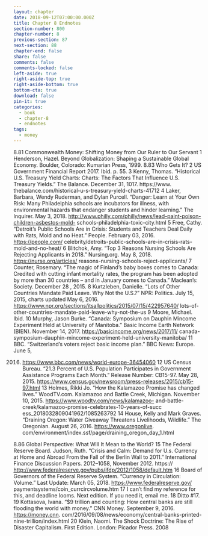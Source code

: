 ```yaml
---
layout: chapter
date: 2018-09-12T07:00:00.000Z
title: Chapter 8 Endnotes
section-number: 800
chapter-number: 8
previous-section: 87
next-section: 88
chapter-end: false
share: false
comments: false
comments-locked: false
left-aside: true
right-aside-top: true
right-aside-bottom: true
bottom-cta: true
download: false
pin-it: true
categories:
  - book
  - chapter-8
  - endnotes
tags:
  - money
---
```

8.81 Commonwealth Money:
Shifting Money from Our Ruler to Our Servant
1 Henderson, Hazel. Beyond Globalization: Shaping a Sustainable Global Economy.
Boulder, Colorado: Kumarian Press, 1999.
8.83 Who Gets It?
2 US Government Financial Report 2017. Ibid. p. 55.
3 Kenny, Thomas. “Historical U.S. Treasury Yield Charts: Charts: The Factors That
Influence U.S. Treasury Yields.” The Balance. December 31, 1017. https://www.
thebalance.com/historical-u-s-treasury-yield-charts-41712
4 Laker, Barbara, Wendy Ruderman, and Dylan Purcell. “Danger: Learn at Your Own
Risk: Many Philadelphia schools are incubators for illness, with environmental
hazards that endanger students and hinder learning.” The Inquirer. May 3, 2018.
<http://www.philly.com/philly/news/lead-paint-poison-children-asbestos-mold->
schools-philadelphia-toxic-city.html
5 Free, Cathy. “Detroit’s Public Schools Are in Crisis: Students and Teachers Deal Daily
with Rats, Mold and no Heat.” People. February 03, 2016. https://people.com/
celebrity/detroits-public-schools-are-in-crisis-rats-mold-and-no-heat/
6 Blitchok, Amy. “Top 3 Reasons Nursing Schools Are Rejecting Applicants
in 2018.” Nursing.org. May 8, 2018. https://nurse.org/articles/
reasons-nursing-schools-reject-applicants/
7 Counter, Rosemary. “The magic of Finland’s baby boxes comes to Canada: Credited
with cutting infant mortality rates, the program has been adopted by more than
30 countries – and in January comes to Canada.” Maclean’s: Society. December
28 , 2015.
8 Kurtzleben, Danielle. “Lots of Other Countries Mandate Paid Leave. Why
Not the U.S.?” NPR: Politics. July 15, 2015, charts updated May 6, 2016.
https://www.npr.org/sections/itsallpolitics/2015/07/15/422957640/
lots-of-other-countries-mandate-paid-leave-why-not-the-us
9 Moore, Michael. Ibid.
10 Murphy, Jason Burke. “Canada: Symposium on Dauphin Mincome
Experiment Held at University of Manitoba.” Basic Income Earth Network
(BIEN). November 14, 2017. https://basicincome.org/news/2017/11/
canada-symposium-dauphin-mincome-experiment-held-university-manitoba/
11 BBC. “Switzerland’s voters reject basic income plan.” BBC News: Europe. June 5,

2016. https://www.bbc.com/news/world-europe-36454060
      12 US Census Bureau. “21.3 Percent of U.S. Population Participates in Government
      Assistance Programs Each Month.” Release Number: CB15-97. May 28, 2015.
      https://www.census.gov/newsroom/press-releases/2015/cb15-97.html
      13 Holmes, Rikki Jo. “How the Kalamazoo Promise has changed
      lives.” WoodTV.com. Kalamazoo and Battle Creek, Michigan.
      November 10, 2015. https://www.woodtv.com/news/kalamazoo-
      and-battle-creek/kalamazoo-promise-celebrates-10-years-of-succ
      ess_2018032809041962/1085263792
      14 House, Kelly and Mark Graves. “Draining Oregon: Water Giveaway Threatens
      Livelihoods, Wildlife.” The Oregonian. August 26, 2016. https://www.oregonlive.
      com/environment/index.ssf/page/draining_oregon_day_1.html

8.86 Global Perspective: What Will It Mean to the World?
15 The Federal Reserve Board. Judson, Ruth. “Crisis and Calm: Demand for
U.s. Currency at Home and Abroad From the Fall of the Berlin Wall to 2011.”
International Finance Discussion Papers. 2012–1058, November 2012. https://
<http://www.federalreserve.gov/pubs/ifdp/2012/1058/default.htm>
16 Board of Governors of the Federal Reserve System. “Currency in Circulation:
Volume.” Last Update: March 05, 2018. https://www.federalreserve.gov/
paymentsystems/coin_currcircvolume.htm
17 I can’t find my reference for this, and deadline looms. Next edition. If you need it,
email me.
18 Ditto #17.
19 Kottasova, Ivana. “$9 trillion and counting: How central banks are still flooding
the world with money.” CNN Money. September 9, 2016. https://money.cnn.
com/2016/09/08/news/economy/central-banks-printed-nine-trillion/index.html
20 Klein, Naomi. The Shock Doctrine: The Rise of Disaster Capitalism. First Edition.
London: Picador Press. 2008
